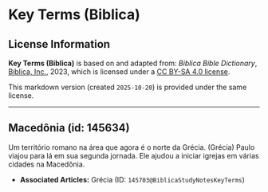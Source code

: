 # Key Terms (Biblica)

## License Information

**Key Terms (Biblica)** is based on and adapted from: _Biblica Bible Dictionary_, [Biblica, Inc.](https://www.biblica.com/), 2023, which is licensed under a [CC BY-SA 4.0 license](https://creativecommons.org/licenses/by-sa/4.0/legalcode.en).

This markdown version (created `2025-10-20`) is provided under the same license.



--------------------------------

## Macedônia (id: 145634)

Um território romano na área que agora é o norte da Grécia. (Grécia) Paulo viajou para lá em sua segunda jornada. Ele ajudou a iniciar igrejas em várias cidades na Macedônia.

* **Associated Articles:** Grécia (ID: `145703@BiblicaStudyNotesKeyTerms`)

